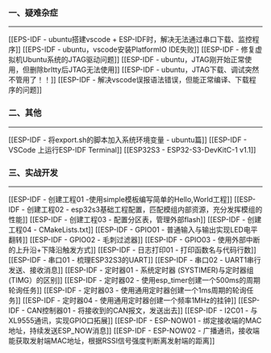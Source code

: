 ### 一、疑难杂症
---
[[EPS-IDF - ubuntu搭建vscode + ESP-IDF时，解决无法通过串口下载、监控程序]]
[[EPS-IDF - ubuntu，vscode安装PlatformIO IDE失败]]
[[ESP-IDF - 修复虚拟机Ubuntu系统的JTAG驱动问题]]
[[ESP-IDF - ubuntu，JTAG刚开始正常使用，但删除brltty后JTAG无法使用]]
[[ESP-IDF - ubuntu，JTAG下载、调试突然不管用了！！]]
[[ESP-IDF - 解决vscode误报语法错误，但能正常编译、下载程序的问题]]

### 二、其他
---
[[ESP-IDF - 将export.sh的脚本加入系统环境变量 - ubuntu篇]]
[[ESP-IDF - VSCode 上运行ESP-IDF Terminal]]
[[ESP32S3 - ESP32-S3-DevKitC-1 v1.1]]

### 三、实战开发
---
[[ESP-IDF - 创建工程01 -使用simple模板编写简单的Hello,World工程]]
[[ESP-IDF - 创建工程02 - esp32s3基础工程配置，匹配模组内部资源，充分发挥模组的性能]]
[[ESP-IDF - 创建工程03 - 配置分区表，管理外部flash]]
[[ESP-IDF - 创建工程04 - CMakeLists.txt]]
[[ESP-IDF - GPIO01 - 普通输入与输出实现LED电平翻转]]
[[ESP-IDF - GPIO02 - 毛刺过滤器]]
[[ESP-IDF - GPIO03 - 使用外部中断的上升沿+下降沿触发方式]]
[[ESP-IDF - 日志打印01 - 打印函数名与代码行数]]
[[ESP-IDF - 串口01 - 梳理ESP32S3的UART]]
[[ESP-IDF - 串口02 - UART1串行发送、接收消息]]
[[ESP-IDF - 定时器01 - 系统定时器 (SYSTIMER)与定时器组 (TIMG）的区别]]
[[ESP-IDF - 定时器02 - 使用esp_timer创建一个500ms的周期轮询任务]]
[[ESP-IDF - 定时器03 - 使用通用定时器创建一个1ms周期的轮询任务]]
[[ESP-IDF - 定时器04 - 使用通用定时器创建一个频率1MHz的挂钟]]
[[ESP-IDF - CAN控制器01 - 将接收到的CAN报文，发送出去]]
[[ESP-IDF - I2C01 - 与XL9555通讯，实现GPIO口拓展]]
[[ESP-IDF - ESP-NOW01 - 绑定接收端的MAC地址，持续发送ESP_NOW消息]]
[[ESP-IDF - ESP-NOW02 - 广播通讯，接收端能获取发射端MAC地址，根据RSSI信号强度判断离发射端的距离]]










